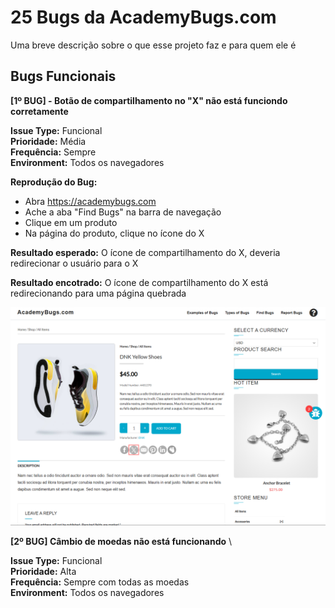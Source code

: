 
# 25 Bugs da AcademyBugs.com

Uma breve descrição sobre o que esse projeto faz e para quem ele é


## Bugs Funcionais

**[1º BUG] - Botão de compartilhamento no "X" não está funciondo corretamente**

**Issue Type:** Funcional \
**Prioridade:** Média \
**Frequência:** Sempre \
**Environment:** Todos os navegadores

**Reprodução do Bug:**
- Abra https://academybugs.com
-  Ache a aba "Find Bugs" na barra de navegação
- Clique em um produto
- Na página do produto, clique no ícone do X

**Resultado esperado:** O ícone de compartilhamento do X, deveria redirecionar o usuário para o X 

**Resultado encotrado:** O ícone de compartilhamento do X está redirecionando para uma página quebrada

![Primeiro Bug](imgs/bug-2.png)




**[2º BUG] Câmbio de moedas não está funcionando** \

**Issue Type:** Funcional \
**Prioridade:** Alta \
**Frequência:** Sempre com todas as moedas \
**Environment:** Todos os navegadores


